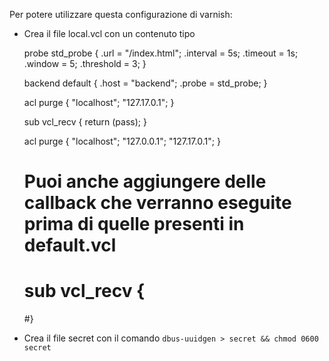 Per potere utilizzare questa configurazione di varnish:

* Crea il file local.vcl con un contenuto tipo


    probe std_probe {
        .url = "/index.html";
        .interval = 5s;
        .timeout = 1s;
        .window = 5;
        .threshold = 3;
     }

     backend default {
        .host = "backend";
        .probe = std_probe;
     }

     acl purge {
        "localhost";
        "127.17.0.1";
     }

     sub vcl_recv {
         return (pass);
     }

     acl purge {
         "localhost";
         "127.0.0.1";
         "127.17.0.1";
     }

     # Puoi anche aggiungere delle callback che verranno eseguite **prima** di quelle presenti in default.vcl
     # sub vcl_recv {
     #}

* Crea il file secret con il comando ```dbus-uuidgen > secret && chmod 0600 secret```
